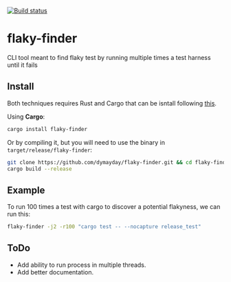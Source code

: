 [![Build status](https://travis-ci.com/dymayday/flaky-finder.svg?branch=master)](https://travis-ci.com/dymayday/flaky-finder)


# flaky-finder
CLI tool meant to find flaky test by running multiple times a test harness until it fails


## Install

Both techniques requires Rust and Cargo that can be isntall following [this](https://doc.rust-lang.org/cargo/getting-started/installation.html<Paste>).

Using **Cargo**:

```bash
cargo install flaky-finder
```

Or by compiling it, but you will need to use the binary in `target/release/flaky-finder`:

```bash
git clone https://github.com/dymayday/flaky-finder.git && cd flaky-finder
cargo build --release
```


## Example

To run 100 times a test with cargo to discover a potential flakyness, we can run this:
```bash
flaky-finder -j2 -r100 "cargo test -- --nocapture release_test"
```

## ToDo

- Add ability to run process in multiple threads.
- Add better documentation.
